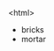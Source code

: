 \<html>
	<body>
		<div>
			<ul>
				<li>bricks</li>
				<li>mortar</li>
			</ul>
		</div>
	</body>
</html>